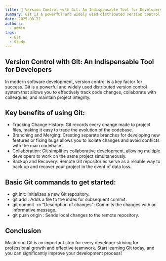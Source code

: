 ```yaml
---
title: 📖 Version Control with Git: An Indispensable Tool for Developers
summary: Git is a powerful and widely used distributed version control system that allows you to effectively track code changes, collaborate with colleagues, and maintain project integrity.
date: 2025-03-22
authors:
  - admin
tags:
  - Git
  - Study
---
```


## Version Control with Git: An Indispensable Tool for Developers

In modern software development, version control is a key factor for success. Git is a powerful and widely used distributed version control system that allows you to effectively track code changes, collaborate with colleagues, and maintain project integrity.

## Key benefits of using Git:

- Tracking Change History: Git records every change made to project files, making it easy to trace the evolution of the codebase.
- Branching and Merging: Creating separate branches for developing new features or fixing bugs allows you to isolate changes and avoid conflicts with the main codebase.
- Collaboration: Git simplifies collaborative development, allowing multiple developers to work on the same project simultaneously.
- Backup and Recovery: Remote Git repositories serve as a reliable way to back up and recover your project in the event of data loss.


## Basic Git commands to get started:

- git init: Initializes a new Git repository.
- git add <file>: Adds a file to the index for subsequent commit.
- git commit -m "Description of changes": Commits the changes with an informative message.
- git push origin <branch>: Sends local changes to the remote repository.

## Conclusion

Mastering Git is an important step for every developer striving for professional growth and effective teamwork. Start learning Git today, and you can significantly improve your development process!
